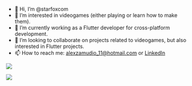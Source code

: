 - 👋 Hi, I’m @starfoxcom
- 👀 I’m interested in videogames (either playing or learn how to make them).
- 🌱 I’m currently working as a Flutter developer for cross-platform development.
- 💞️ I’m looking to collaborate on projects related to videogames, but also interested in Flutter projects.
- 📫 How to reach me: alexzamudio_11@hotmail.com or [LinkedIn](https://www.linkedin.com/in/alexzamudio/?locale=en_US)

![](https://github-readme-stats.vercel.app/api?username=starfoxcom&theme=dark&show_icons=true)

![](https://github-readme-stats.vercel.app/api/top-langs/?username=starfoxcom&theme=dark&layout=compact)

<!---
starfoxcom/starfoxcom is a ✨ special ✨ repository because its `README.md` (this file) appears on your GitHub profile.
You can click the Preview link to take a look at your changes.
--->
